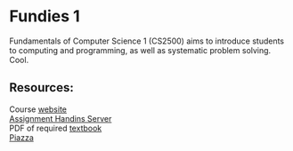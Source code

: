 # Fundies 1

Fundamentals of Computer Science 1 (CS2500) aims to introduce students to computing and programming, as well as systematic problem solving. Cool.

## Resources:
Course [website](https://course.ccs.neu.edu/cs2500/index.html)  
[Assignment Handins Server](https://handins.ccs.neu.edu/login)  
PDF of required [textbook](https://ipfs.io/ipfs/bafykbzacebmk54urganxxnqccbluc2xeiu62hhh2iozmfkdlzmhd3ytrmvjyy?filename=%28How%20to%20Design%20Programs%29%20Felleisen%20M%20-%20How%20to%20design%20programs_%20an%20introduction%20to%20computing%20and%20programming-MIT%20Press%20Ltd%20%282018%29.pdf)  
[Piazza](https://piazza.com/class/kxs01umrq996ln)
